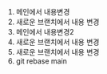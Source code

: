 1. 메인에서 내용변경
2. 새로운 브랜치에서 내용 변경
3. 메인에서 내용변경2
4. 새로운 브랜치에서 내용 변경
4. 새로운 브랜치에서 내용 변경
5. git rebase main

